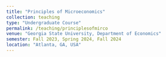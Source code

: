 ```yaml
---
title: "Principles of Microeconomics"
collection: teaching
type: "Undergraduate Course"
permalink: /teaching/principlesofmirco
venue: "Georgia State University, Department of Economics"
semester: Fall 2023, Spring 2024, Fall 2024
location: "Atlanta, GA, USA"
---
```


